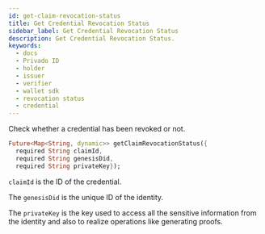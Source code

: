 ```yaml
---
id: get-claim-revocation-status
title: Get Credential Revocation Status
sidebar_label: Get Credential Revocation Status
description: Get Credential Revocation Status.
keywords:
  - docs
  - Privado ID
  - holder
  - issuer
  - verifier
  - wallet sdk
  - revocation status
  - credential
---
```


Check whether a credential has been revoked or not.

```dart
Future<Map<String, dynamic>> getClaimRevocationStatus({
  required String claimId,
  required String genesisDid,
  required String privateKey});
```

`claimId` is the ID of the credential.

The `genesisDid` is the unique ID of the identity.

The `privateKey` is the key used to access all the sensitive information from the identity and also to realize operations like generating proofs.
